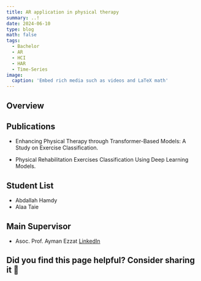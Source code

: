 ```yaml
---
title: AR application in physical therapy
summary: ..!
date: 2024-06-10
type: blog
math: false
tags:
  - Bachelor
  - AR
  - HCI
  - HAR
  - Time-Series
image:
  caption: 'Embed rich media such as videos and LaTeX math'
---
```


<!-- Project Description -->
## Overview


## Publications
- Enhancing Physical Therapy through Transformer-Based Models: A Study on Exercise Classification. 

- Physical Rehabilitation Exercises Classification Using Deep Learning Models.

## Student List
- Abdallah Hamdy
- Alaa Taie

## Main Supervisor
- Asoc. Prof. Ayman Ezzat [LinkedIn](https://www.linkedin.com/in/ayman4/)

## Did you find this page helpful? Consider sharing it 🙌
